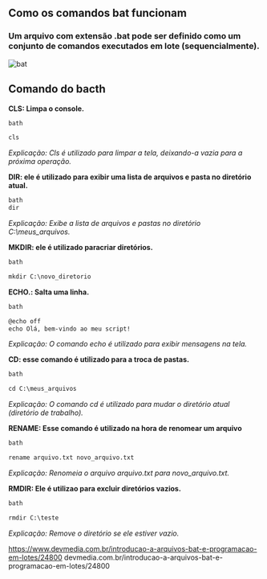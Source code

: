 ## Como os comandos bat funcionam

### Um arquivo com extensão .bat pode ser definido como um conjunto de comandos executados em lote (sequencialmente).

![bat](https://blog.xpeducacao.com.br/wp-content/uploads/2022/09/comandos-bat.jpg)

## Comando do bacth

**CLS: Limpa o console.**

```markdown
bath

cls

```

*Explicação: Cls é utilizado para limpar a tela, deixando-a vazia para a próxima operação.*

**DIR: ele é utilizado para exibir uma lista de arquivos e pasta no diretório atual.**

```markdown
bath
dir
```
*Explicação: Exibe a lista de arquivos e pastas no diretório C:\meus_arquivos.*


**MKDIR: ele é utilizado paracriar diretórios.**

```markdown
bath

mkdir C:\novo_diretorio
```

**ECHO.: Salta uma linha.**

```markdown
bath

@echo off
echo Olá, bem-vindo ao meu script!
```

*Explicação: O comando echo é utilizado para exibir mensagens na tela.*

**CD: esse comando é utilizado para a troca de pastas.**

```markdown
bath

cd C:\meus_arquivos
```
*Explicação: O comando cd é utilizado para mudar o diretório atual (diretório de trabalho).*

**RENAME: Esse comando é utilizado na hora de renomear um arquivo**

```markdown
bath

rename arquivo.txt novo_arquivo.txt
```
*Explicação: Renomeia o arquivo arquivo.txt para novo_arquivo.txt.*

**RMDIR: Ele é utilizao para excluir diretórios vazios.**

```markdown
bath

rmdir C:\teste
```
*Explicação: Remove o diretório se ele estiver vazio.*

https://www.devmedia.com.br/introducao-a-arquivos-bat-e-programacao-em-lotes/24800
devmedia.com.br/introducao-a-arquivos-bat-e-programacao-em-lotes/24800
